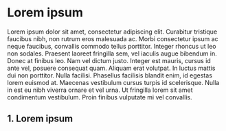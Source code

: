 # Lorem ipsum 
Lorem ipsum dolor sit amet, consectetur adipiscing elit. Curabitur tristique faucibus nibh, non rutrum eros malesuada ac. Morbi consectetur ipsum ac neque faucibus, convallis commodo tellus porttitor. Integer rhoncus ut leo non sodales. Praesent laoreet fringilla sem, vel iaculis augue bibendum in. Donec at finibus leo. Nam vel dictum justo. Integer est mauris, cursus id ante vel, posuere consequat quam. Aliquam erat volutpat. In luctus mattis dui non porttitor. Nulla facilisi. Phasellus facilisis blandit enim, id egestas lorem euismod at. Maecenas vestibulum cursus turpis id scelerisque. Nulla in est eu nibh viverra ornare et vel urna. Ut fringilla lorem sit amet condimentum vestibulum. Proin finibus vulputate mi vel convallis.

## 1. Lorem ipsum
